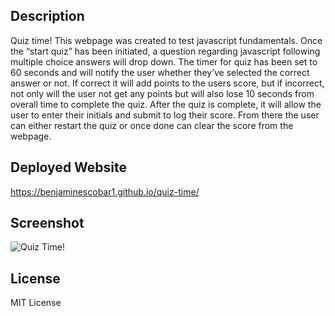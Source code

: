 ## Description

Quiz time! This webpage was created to test javascript fundamentals. Once the “start quiz” has been initiated, a question regarding javascript following multiple choice answers will drop down. The timer for quiz has been set to 60 seconds and will notify the user whether they’ve selected the correct answer or not. If correct it will add points to the users score, but if incorrect, not only will the user not get any points but will also lose 10 seconds from overall time to complete the quiz. After the quiz is complete, it will allow the user to enter their initials and submit to log their score. From there the user can either restart the quiz or once done can clear the score from the webpage.

## Deployed Website
https://benjaminescobar1.github.io/quiz-time/

## Screenshot
![Quiz Time!](https://github.com/benjaminescobar1/quiz-time/assets/135399618/44c5269a-764c-48ff-8ae6-5e4bf8f5e04b)



## License

MIT License
